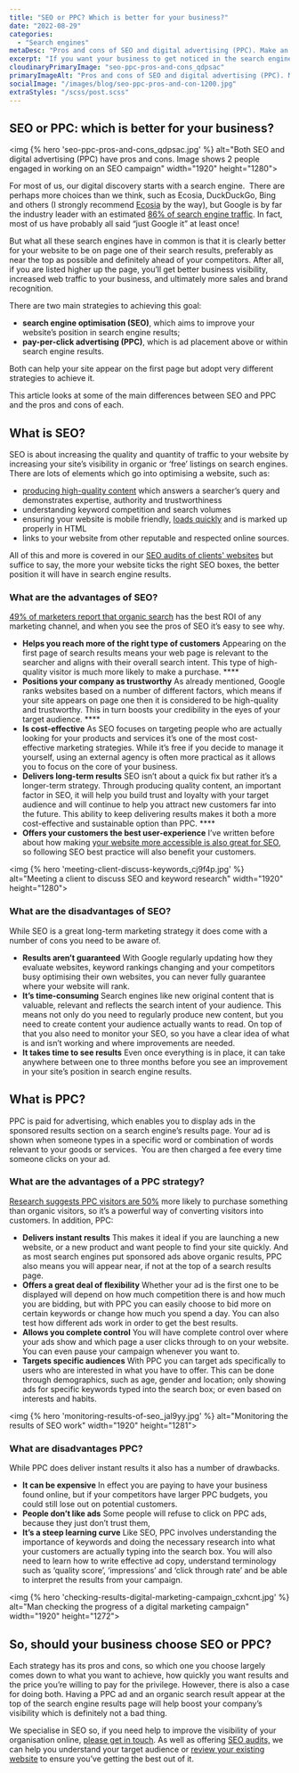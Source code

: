 ```yaml
---
title: "SEO or PPC? Which is better for your business?"
date: "2022-08-29"
categories:
  - "Search engines"
metaDesc: "Pros and cons of SEO and digital advertising (PPC). Make an informed decision about which is best for your business"
excerpt: "If you want your business to get noticed in the search engines, there are 2 main approaches. Firstly, SEO (search engine optimisation) which aims to improve the position that pages from your site achieve within the 'organic' or free listings. The other approach is to use a form of digital advertising (called PPC or Pay Per Click) to place ads for your site at the top of the search engine listings. As the name implies, you pay for each click on your ad. Both of these approaches have pros and cons and which one you use will depend on your circumstances (or you may chose to use a combination of both). This article goes into some more detail about the advantages and disadvantages of each approach so you can make an informed decision about which to use."
cloudinaryPrimaryImage: "seo-ppc-pros-and-cons_qdpsac"
primaryImageAlt: "Pros and cons of SEO and digital advertising (PPC). Make an informed decision about which is best for your business"
socialImage: "/images/blog/seo-ppc-pros-and-con-1200.jpg"
extraStyles: "/scss/post.scss"
---
```


## SEO or PPC: which is better for your business?

<img {% hero 'seo-ppc-pros-and-cons_qdpsac.jpg' %}
alt="Both SEO and digital advertising (PPC) have pros and cons. Image shows 2 people engaged in working on an SEO campaign"
width="1920" height="1280">

For most of us, our digital discovery starts with a search engine.  There are perhaps more choices than we think, such as Ecosia, DuckDuckGo, Bing and others (I strongly recommend [Ecosia](https://www.attractmore.uk/blog/ecosia-a-search-engine-that-plants-trees/) by the way), but Google is by far the industry leader with an estimated [86% of search engine traffic](https://gs.statcounter.com/search-engine-market-share/desktop/worldwide). In fact, most of us have probably all said “just Google it” at least once!

But what all these search engines have in common is that it is clearly better for your website to be on page one of their search results, preferably as near the top as possible and definitely ahead of your competitors. After all, if you are listed higher up the page, you’ll get better business visibility, increased web traffic to your business, and ultimately more sales and brand recognition.

There are two main strategies to achieving this goal:

- **search engine optimisation (SEO)**, which aims to improve your website’s position in search engine results;
- **pay-per-click advertising (PPC)**, which is ad placement above or within search engine results.

Both can help your site appear on the first page but adopt very different strategies to achieve it.

This article looks at some of the main differences between SEO and PPC and the pros and cons of each.

## What is SEO?

SEO is about increasing the quality and quantity of traffic to your website by increasing your site’s visibility in organic or ‘free’ listings on search engines. There are lots of elements which go into optimising a website, such as:

- [producing high-quality content](https://www.attractmore.uk/blog/how-to-write-better-content-for-your-website/) which answers a searcher’s query and demonstrates expertise, authority and trustworthiness
- understanding keyword competition and search volumes
- ensuring your website is mobile friendly, [loads quickly](https://www.attractmore.uk/blog/speedy-does-it.-why-website-speed-matters/) and is marked up properly in HTML
- links to your website from other reputable and respected online sources.

All of this and more is covered in our [SEO audits of clients' websites](https://www.attractmore.uk/services/search-engine-optimisation/) but suffice to say, the more your website ticks the right SEO boxes, the better position it will have in search engine results.

### What are the advantages of SEO?

[49% of marketers report that organic search](https://www.searchenginejournal.com/digital-marketing-channel-highest-roi/263757/) has the best ROI of any marketing channel, and when you see the pros of SEO it’s easy to see why.

- **Helps you reach more of the right type of customers** Appearing on the first page of search results means your web page is relevant to the searcher and aligns with their overall search intent. This type of high-quality visitor is much more likely to make a purchase. \*\*\*\*
- **Positions your company as trustworthy** As already mentioned, Google ranks websites based on a number of different factors, which means if your site appears on page one then it is considered to be high-quality and trustworthy. This in turn boosts your credibility in the eyes of your target audience. \*\*\*\*
- **Is cost-effective** As SEO focuses on targeting people who are actually looking for your products and services it’s one of the most cost-effective marketing strategies. While it’s free if you decide to manage it yourself, using an external agency is often more practical as it allows you to focus on the core of your business.
- **Delivers long-term results** SEO isn’t about a quick fix but rather it’s a longer-term strategy. Through producing quality content, an important factor in SEO, it will help you build trust and loyalty with your target audience and will continue to help you attract new customers far into the future. This ability to keep delivering results makes it both a more cost-effective and sustainable option than PPC. \*\*\*\*
- **Offers your customers the best user-experience** I’ve written before about how making y[our website more accessible is also great for SEO](https://www.attractmore.uk/blog/how-making-your-website-accessible-is-also-great-for-seo/), so following SEO best practice will also benefit your customers.

<img {% hero 'meeting-client-discuss-keywords_cj9f4p.jpg' %}
alt="Meeting a client to discuss SEO and keyword research"
width="1920" height="1280">

### What are the disadvantages of SEO?

While SEO is a great long-term marketing strategy it does come with a number of cons you need to be aware of.

- **Results aren’t guaranteed** With Google regularly updating how they evaluate websites, keyword rankings changing and your competitors busy optimising their own websites, you can never fully guarantee where your website will rank.
- **It’s time-consuming** Search engines like new original content that is valuable, relevant and reflects the search intent of your audience. This means not only do you need to regularly produce new content, but you need to create content your audience actually wants to read. On top of that you also need to monitor your SEO, so you have a clear idea of what is and isn’t working and where improvements are needed.
- **It takes time to see results** Even once everything is in place, it can take anywhere between one to three months before you see an improvement in your site’s position in search engine results.

## What is PPC?

PPC is paid for advertising, which enables you to display ads in the sponsored results section on a search engine’s results page. Your ad is shown when someone types in a specific word or combination of words relevant to your goods or services.  You are then charged a fee every time someone clicks on your ad.

### What are the advantages of a PPC strategy?

[Research suggests PPC visitors are 50%](https://99firms.com/blog/ppc-stats/#gref) more likely to purchase something than organic visitors, so it’s a powerful way of converting visitors into customers. In addition, PPC:

- **Delivers instant results** This makes it ideal if you are launching a new website, or a new product and want people to find your site quickly. And as most search engines put sponsored ads above organic results, PPC also means you will appear near, if not at the top of a search results page.
- **Offers a great deal of flexibility** Whether your ad is the first one to be displayed will depend on how much competition there is and how much you are bidding, but with PPC you can easily choose to bid more on certain keywords or change how much you spend a day. You can also test how different ads work in order to get the best results.
- **Allows you complete control** You will have complete control over where your ads show and which page a user clicks through to on your website. You can even pause your campaign whenever you want to.
- **Targets specific audiences** With PPC you can target ads specifically to users who are interested in what you have to offer. This can be done through demographics, such as age, gender and location; only showing ads for specific keywords typed into the search box; or even based on interests and habits.

<img {% hero 'monitoring-results-of-seo_jal9yy.jpg' %}
alt="Monitoring the results of SEO work"
width="1920" height="1281">

### What are disadvantages PPC?

While PPC does deliver instant results it also has a number of drawbacks.

- **It can be expensive** In effect you are paying to have your business found online, but if your competitors have larger PPC budgets, you could still lose out on potential customers.
- **People don’t like ads** Some people will refuse to click on PPC ads, because they just don’t trust them,
- **It’s a steep learning curve** Like SEO, PPC involves understanding the importance of keywords and doing the necessary research into what your customers are actually typing into the search box. You will also need to learn how to write effective ad copy, understand terminology such as ‘quality score’, ‘impressions’ and ‘click through rate’ and be able to interpret the results from your campaign.

<img {% hero 'checking-results-digital-marketing-campaign_cxhcnt.jpg' %}
alt="Man checking the progress of a digital marketing campaign"
width="1920" height="1272">

## So, should your business choose SEO or PPC?

Each strategy has its pros and cons, so which one you choose largely comes down to what you want to achieve, how quickly you want results and the price you’re willing to pay for the privilege. However, there is also a case for doing both. Having a PPC ad and an organic search result appear at the top of the search engine results page will help boost your company’s visibility which is definitely not a bad thing.

We specialise in SEO so, if you need help to improve the visibility of your organisation online, [please get in touch](https://www.attractmore.uk/contact/). As well as offering [SEO audits,](https://www.attractmore.uk/services/search-engine-optimisation/) we can help you understand your target audience or [review your existing website](https://www.attractmore.uk/services/website-reviews-renovation/) to ensure you’ve getting the best out of it.

